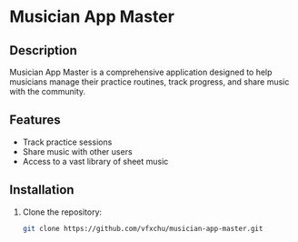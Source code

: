 # Musician App Master

## Description
Musician App Master is a comprehensive application designed to help musicians manage their practice routines, track progress, and share music with the community.

## Features
- Track practice sessions
- Share music with other users
- Access to a vast library of sheet music

## Installation
1. Clone the repository:
   ```sh
   git clone https://github.com/vfxchu/musician-app-master.git
